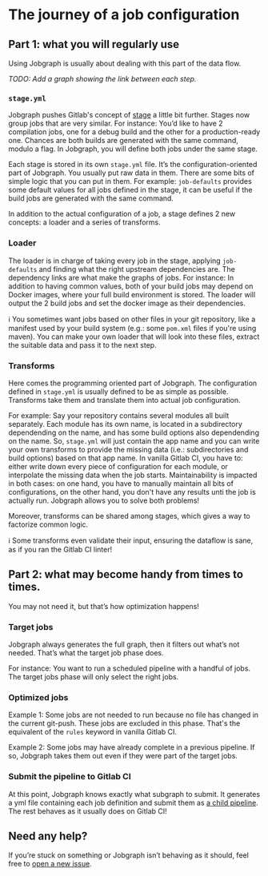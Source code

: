 # The journey of a job configuration

## Part 1: what you will regularly use

Using Jobgraph is usually about dealing with this part of the data flow.

*TODO: Add a graph showing the link between each step.*


### `stage.yml`

Jobgraph pushes Gitlab's concept of [stage](https://docs.gitlab.com/ee/ci/yaml/index.html#stage) a little bit further. Stages now group jobs that are very similar.
For instance: You’d like to have 2 compilation jobs, one for a debug build and the other for a production-ready one. Chances are both builds are generated with the same command, modulo a flag. In Jobgraph, you will define both jobs under the same stage.

Each stage is stored in its own `stage.yml` file. It’s the configuration-oriented part of Jobgraph. You usually put raw data in them. There are some bits of simple logic that you can put in them.
For example: `job-defaults` provides some default values for all jobs defined in the stage, it can be useful if the build jobs are generated with the same command.

In addition to the actual configuration of a job, a stage defines 2 new concepts: a loader and a series of transforms.

### Loader

The loader is in charge of taking every job in the stage, applying `job-defaults` and finding what the right upstream dependencies are. The dependency links are what make the graphs of jobs.
For instance: In addition to having common values, both of your build jobs may depend on Docker images, where your full build environment is stored. The loader will output the 2 build jobs and set the docker image as their dependencies.

ℹ️ You sometimes want jobs based on other files in your git repository, like a manifest used by your build system (e.g.: some `pom.xml` files if you're using maven). You can make your own loader that will look into these files, extract the suitable data and pass it to the next step.

### Transforms

Here comes the programming oriented part of Jobgraph. The configuration defined in `stage.yml` is usually defined to be as simple as possible. Transforms take them and translate them into actual job configuration.

For example: Say your repository contains several modules all built separately. Each module has its own name, is located in a subdirectory dependending on the name, and has some build options also dependending on the name. So, `stage.yml` will just contain the app name and you can write your own transforms to provide the missing data (i.e.: subdirectories and build options) based on that app name. In vanilla Gitlab CI, you have to: either write down every piece of configuration for each module, or interpolate the missing data when the job starts. Maintainability is impacted in both cases: on one hand, you have to manually maintain all bits of configurations, on the other hand, you don't have any results unti the job is actually run. Jobgraph allows you to solve both problems!

Moreover, transforms can be shared among stages, which gives a way to factorize common logic.


ℹ️ Some transforms even validate their input, ensuring the dataflow is sane, as if you ran the Gitlab CI linter!

## Part 2: what may become handy from times to times.

You may not need it, but that’s how optimization happens!


### Target jobs

Jobgraph always generates the full graph, then it filters out what’s not needed. That’s what the target job phase does.

For instance: You want to run a scheduled pipeline with a handful of jobs. The target jobs phase will only select the right jobs.


### Optimized jobs

Example 1: Some jobs are not needed to run because no file has changed in the current git-push. These jobs are excluded in this phase. That's the equivalent of the `rules` keyword in vanilla Gitlab CI.

Example 2: Some jobs may have already complete in a previous pipeline. If so, Jobgraph takes them out even if they were part of the target jobs.


### Submit the pipeline to Gitlab CI

At this point, Jobgraph knows exactly what subgraph to submit. It generates a yml file containing each job definition and submit them as [a child pipeline](https://docs.gitlab.com/ee/ci/pipelines/parent_child_pipelines.html). The rest behaves as it usually does on Gitlab CI!


## Need any help?

If you’re stuck on something or Jobgraph isn’t behaving as it should, feel free to [open a new issue](https://gitlab.com/jobgraph-dev/jobgraph/-/issues/new).
